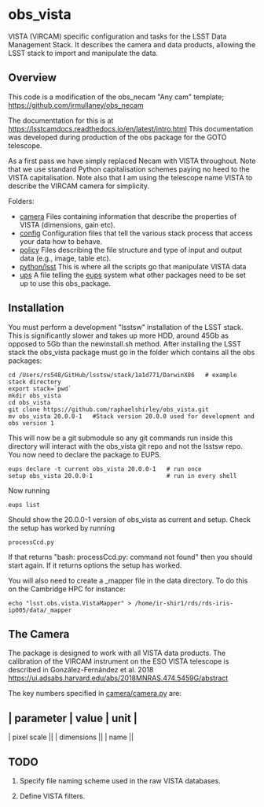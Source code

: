 # obs_vista
VISTA (VIRCAM) specific configuration and tasks for the LSST Data Management Stack. It describes the camera and data products, allowing the LSST stack to import and manipulate the data.

## Overview

This code is a modification of the obs\_necam "Any cam" template; https://github.com/jrmullaney/obs_necam

The documenttation for this is at https://lsstcamdocs.readthedocs.io/en/latest/intro.html This documentation was developed during production of the obs package for the GOTO telescope.

As a first pass we have simply replaced Necam with VISTA throughout. Note that we use standard Python capitalisation schemes paying no heed to the VISTA capitalisation. Note also that I am using the telescope name VISTA to describe the VIRCAM camera for simplicity. 

Folders:

- [camera](camera) Files containing information that describe the properties of VISTA (dimensions, gain etc).
- [config](config) Configuration files that tell the various stack process that access your data how to behave.
- [policy](policy) Files describing the file structure and type of input and output data (e.g., image, table etc).
- [python/lsst](python/lsst) This is where all the scripts go that manipulate VISTA data
- [ups](ups) A file telling the [eups](https://developer.lsst.io/stack/eups-tutorial.html) system what other packages need to be set up to use this obs_package.

## Installation

You must perform a development "lsstsw" installation of the LSST stack. This is significantly slower and takes up more HDD, around 45Gb as opposed to 5Gb than the newinstall.sh method. After installing the LSST stack the obs_vista package must go in the folder which contains all the obs packages:


```Shell
cd /Users/rs548/GitHub/lsstsw/stack/1a1d771/DarwinX86   # example stack directory
export stack=`pwd`
mkdir obs_vista
cd obs_vista
git clone https://github.com/raphaelshirley/obs_vista.git
mv obs_vista 20.0.0-1   #Stack version 20.0.0 used for development and obs version 1
```

This will now be a git submodule so any git commands run inside this directory will interact with the obs_vista git repo and not the lsstsw repo. You now need to declare the package to EUPS.

```Shell
eups declare -t current obs_vista 20.0.0-1   # run once
setup obs_vista 20.0.0-1                     # run in every shell
```

Now running 

```Shell
eups list
```

Should show the 20.0.0-1 version of obs_vista as current and setup. Check the setup has worked by running

```Shell
processCcd.py
```

If that returns "bash: processCcd.py: command not found" then you should start again. If it returns options the setup has worked.

You will also need to create a _mapper file in the data directory. To do this on the Cambridge HPC for instance:

```Shell
echo "lsst.obs.vista.VistaMapper" > /home/ir-shir1/rds/rds-iris-ip005/data/_mapper
```

## The Camera

The package is designed to work with all VISTA data products. The calibration of the
VIRCAM instrument on the ESO VISTA telescope is described in González-Fernández et al. 2018 https://ui.adsabs.harvard.edu/abs/2018MNRAS.474.5459G/abstract

The key numbers specified in [camera/camera.py](camera/camera.py) are:

| parameter | value | unit |
----------------------------
| pixel scale ||
| dimensions ||
| name ||

## TODO

1. Specify file naming scheme used in the raw VISTA databases.

2. Define VISTA filters.
